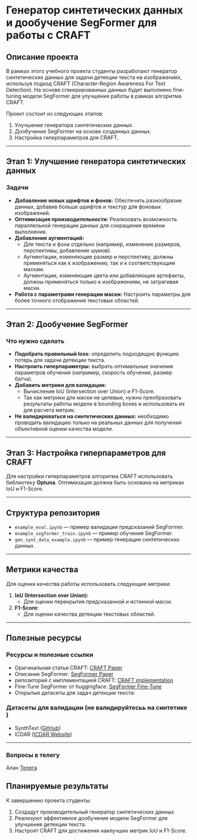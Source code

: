 # Генератор синтетических данных и дообучение SegFormer для работы с CRAFT

## Описание проекта

В рамках этого учебного проекта студенты разработают генератор синтетических данных для задачи детекции текста на изображениях, используя подход CRAFT (Character-Region Awareness For Text Detection). На основе сгенерированных данных будет выполнено fine-tuning модели SegFormer для улучшения работы в рамках алгоритма CRAFT.

Проект состоит из следующих этапов:
1. Улучшение генератора синтетических данных.
2. Дообучение SegFormer на основе созданных данных.
3. Настройка гиперпараметров для CRAFT.

---

## Этап 1: Улучшение генератора синтетических данных

### Задачи
- **Добавление новых шрифтов и фонов:** Обеспечить разнообразие данных, добавив больше шрифтов и текстур для фоновых изображений.
- **Оптимизация производительности:** Реализовать возможность параллельной генерации данных для сокращения времени выполнения.
- **Добавление аугментаций:**
  - Для текста и фона отдельно (например, изменение размеров, перспективы, добавление шумов).
  - Аугментации, изменяющие размер и перспективу, должны применяться как к изображению, так и к соответствующим маскам.
  - Аугментации, изменяющие цвета или добавляющие артефакты, должны применяться только к изображениям, не затрагивая маски.
- **Работа с параметрами генерации маски:** Настроить параметры для более точного отображения текстовых областей.

---

## Этап 2: Дообучение SegFormer

### Что нужно сделать
- **Подобрать правильный loss:** определить подходящую функцию потерь для задачи детекции текста.
- **Настроить гиперпараметры:** выбрать оптимальные значения параметров обучения (например, скорость обучения, размер батча).
- **Добавить метрики для валидации:**
  - Вычисление IoU (Intersection over Union) и F1-Score.
  - Так как метрики для маски не целевые, нужно преобразовать результаты работы модели в bounding boxes и использовать их для расчета метрик.
- **Не валидироваться на синтетических данных:** необходимо проводить валидацию только на реальных данных для получения объективной оценки качества модели.
---

## Этап 3: Настройка гиперпараметров для CRAFT

Для настройки гиперпараметров алгоритма CRAFT использовать библиотеку **Optuna**. Оптимизация должна быть основана на метриках IoU и F1-Score.

---

## Структура репозитория

- `example_eval.ipynb` — пример валидации предсказаний SegFormer.
- `example_segformer_train.ipynb` — пример обучения SegFormer.
- `gen_synt_data_example.ipynb` — пример генерации синтетических данных.

---

## Метрики качества

Для оценки качества работы использовать следующие метрики:
1. **IoU (Intersection over Union):**
   - Для оценки перекрытия предсказанной и истинной масок.
2. **F1-Score:**
   - Для оценки качества детекции текстовых областей.

---

## Полезные ресурсы

### Ресурсы и полезные ссылки
- Оригинальная статья CRAFT: [CRAFT Paper](https://arxiv.org/abs/1904.01941)
- Описание SegFormer: [SegFormer Paper](https://arxiv.org/abs/2105.15203)
- репозиторий с имплементацией CRAFT: [CRAFT implementation](https://github.com/clovaai/CRAFT-pytorch)
- Fine-Tune SegFormer от huggingface: [SegFormer Fine-Tune](https://huggingface.co/blog/fine-tune-segformer)
- Открытые датасеты для задач детекции текста:
 
### Датасеты для валидации (не валидируйтесьь на синтетике )
- SynthText ([GitHub](https://github.com/ankush-me/SynthText))
- ICDAR ([ICDAR Website](https://rrc.cvc.uab.es/))

---
### Вопросы в телегу 
Алан [Телега](https://t.me/Alan_Nasibullin)

## Планируемые результаты

К завершению проекта студенты:
1. Создадут производительный генератор синтетических данных
2. Реализуют эффективное дообучение модели SegFormer для улучшения детекции текста.
3. Настроят CRAFT для достижения наилучших метрик IoU и F1-Score.

